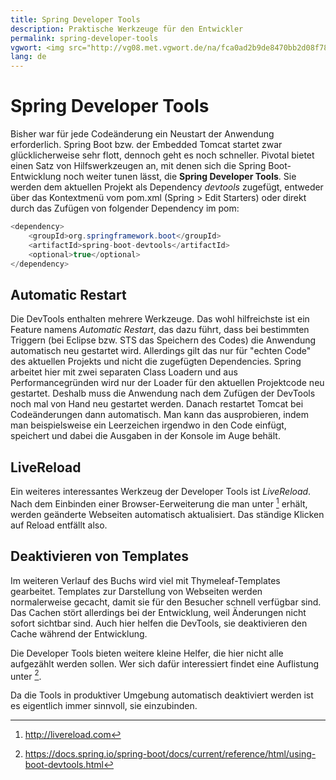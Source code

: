 ```yaml
---
title: Spring Developer Tools
description: Praktische Werkzeuge für den Entwickler
permalink: spring-developer-tools
vgwort: <img src="http://vg08.met.vgwort.de/na/fca0ad2b9de8470bb2d08f78a3856000" width="1" height="1" alt=">
lang: de
---
```


# Spring Developer Tools

Bisher war für jede Codeänderung ein Neustart der Anwendung erforderlich. Spring Boot bzw. der Embedded Tomcat startet zwar glücklicherweise sehr flott, dennoch geht es noch schneller. Pivotal bietet einen Satz von Hilfswerkzeugen an, mit denen sich die Spring Boot-Entwicklung noch weiter tunen lässt, die **Spring Developer Tools**. Sie werden dem aktuellen Projekt als Dependency *devtools* zugefügt, entweder über das Kontextmenü vom pom.xml (Spring > Edit Starters) oder direkt durch das Zufügen von folgender Dependency im pom:

```java
<dependency>
	<groupId>org.springframework.boot</groupId>
	<artifactId>spring-boot-devtools</artifactId>
	<optional>true</optional>
</dependency>
```

## Automatic Restart
Die DevTools enthalten mehrere Werkzeuge. Das wohl hilfreichste ist ein Feature namens *Automatic Restart*, das dazu führt, dass bei bestimmten Triggern (bei Eclipse bzw. STS das Speichern des Codes) die Anwendung automatisch neu gestartet wird. Allerdings gilt das nur für "echten Code" des aktuellen Projekts und nicht die zugefügten Dependencies. Spring arbeitet hier mit zwei separaten Class Loadern und aus Performancegründen wird nur der Loader für den aktuellen Projektcode neu gestartet. Deshalb muss die Anwendung nach dem Zufügen der DevTools noch mal von Hand neu gestartet werden. Danach restartet Tomcat bei Codeänderungen dann automatisch. Man kann das ausprobieren, indem man beispielsweise ein Leerzeichen irgendwo in den Code einfügt, speichert und dabei die Ausgaben in der Konsole im Auge behält. 

## LiveReload
Ein weiteres interessantes Werkzeug der Developer Tools ist *LiveReload*. Nach dem Einbinden einer Browser-Eerweiterung die man unter [^1] erhält, werden geänderte Webseiten automatisch aktualisiert. Das ständige Klicken auf Reload entfällt also.

## Deaktivieren von Templates
Im weiteren Verlauf des Buchs wird viel mit Thymeleaf-Templates gearbeitet. Templates zur Darstellung von Webseiten werden normalerweise gecacht, damit sie für den Besucher schnell verfügbar sind. Das Cachen stört allerdings bei der Entwicklung, weil Änderungen nicht sofort sichtbar sind. Auch hier helfen die DevTools, sie deaktivieren den Cache während der Entwicklung.

Die Developer Tools bieten weitere kleine Helfer, die hier nicht alle aufgezählt werden sollen. Wer sich dafür interessiert findet eine Auflistung unter [^2].

Da die Tools in produktiver Umgebung automatisch deaktiviert werden ist es eigentlich immer sinnvoll, sie einzubinden.

[^1]: http://livereload.com
[^2]: https://docs.spring.io/spring-boot/docs/current/reference/html/using-boot-devtools.html
